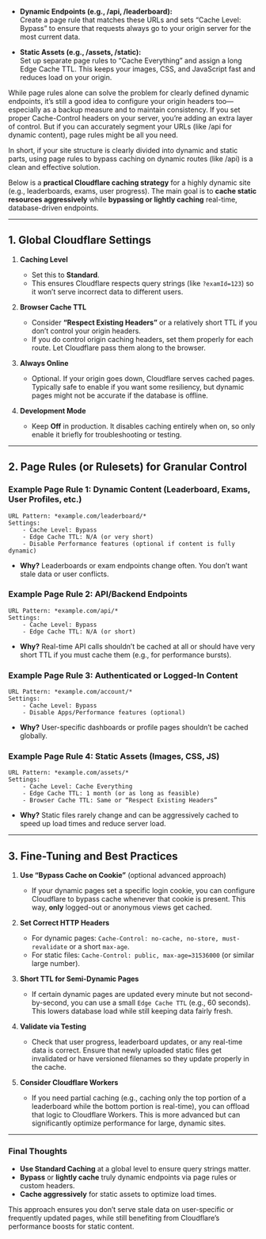 

- **Dynamic Endpoints (e.g., /api, /leaderboard):**  
  Create a page rule that matches these URLs and sets “Cache Level: Bypass” to ensure that requests always go to your origin server for the most current data.

- **Static Assets (e.g., /assets, /static):**  
  Set up separate page rules to “Cache Everything” and assign a long Edge Cache TTL. This keeps your images, CSS, and JavaScript fast and reduces load on your origin.

While page rules alone can solve the problem for clearly defined dynamic endpoints, it’s still a good idea to configure your origin headers too—especially as a backup measure and to maintain consistency. If you set proper Cache-Control headers on your server, you’re adding an extra layer of control. But if you can accurately segment your URLs (like /api for dynamic content), page rules might be all you need.

In short, if your site structure is clearly divided into dynamic and static parts, using page rules to bypass caching on dynamic routes (like /api) is a clean and effective solution.



Below is a **practical Cloudflare caching strategy** for a highly dynamic site (e.g., leaderboards, exams, user progress). The main goal is to **cache static resources aggressively** while **bypassing or lightly caching** real-time, database-driven endpoints.

---

## 1. Global Cloudflare Settings

1. **Caching Level**  
   - Set this to **Standard**.  
   - This ensures Cloudflare respects query strings (like `?examId=123`) so it won’t serve incorrect data to different users.

2. **Browser Cache TTL**  
   - Consider **“Respect Existing Headers”** or a relatively short TTL if you don’t control your origin headers.  
   - If you do control origin caching headers, set them properly for each route. Let Cloudflare pass them along to the browser.

3. **Always Online**  
   - Optional. If your origin goes down, Cloudflare serves cached pages. Typically safe to enable if you want some resiliency, but dynamic pages might not be accurate if the database is offline.

4. **Development Mode**  
   - Keep **Off** in production. It disables caching entirely when on, so only enable it briefly for troubleshooting or testing.

---

## 2. Page Rules (or Rulesets) for Granular Control

### Example Page Rule 1: Dynamic Content (Leaderboard, Exams, User Profiles, etc.)
```
URL Pattern: *example.com/leaderboard/*
Settings:
    - Cache Level: Bypass
    - Edge Cache TTL: N/A (or very short)
    - Disable Performance features (optional if content is fully dynamic)
```
- **Why?** Leaderboards or exam endpoints change often. You don’t want stale data or user conflicts.

### Example Page Rule 2: API/Backend Endpoints
```
URL Pattern: *example.com/api/*
Settings:
    - Cache Level: Bypass
    - Edge Cache TTL: N/A (or short)
```
- **Why?** Real-time API calls shouldn’t be cached at all or should have very short TTL if you must cache them (e.g., for performance bursts).

### Example Page Rule 3: Authenticated or Logged-In Content
```
URL Pattern: *example.com/account/*
Settings:
    - Cache Level: Bypass
    - Disable Apps/Performance features (optional)
```
- **Why?** User-specific dashboards or profile pages shouldn’t be cached globally.

### Example Page Rule 4: Static Assets (Images, CSS, JS)
```
URL Pattern: *example.com/assets/*
Settings:
    - Cache Level: Cache Everything
    - Edge Cache TTL: 1 month (or as long as feasible)
    - Browser Cache TTL: Same or “Respect Existing Headers”
```
- **Why?** Static files rarely change and can be aggressively cached to speed up load times and reduce server load.

---

## 3. Fine-Tuning and Best Practices

1. **Use “Bypass Cache on Cookie”** (optional advanced approach)  
   - If your dynamic pages set a specific login cookie, you can configure Cloudflare to bypass cache whenever that cookie is present. This way, **only** logged-out or anonymous views get cached.

2. **Set Correct HTTP Headers**  
   - For dynamic pages: `Cache-Control: no-cache, no-store, must-revalidate` or a short `max-age`.  
   - For static files: `Cache-Control: public, max-age=31536000` (or similar large number).

3. **Short TTL for Semi-Dynamic Pages**  
   - If certain dynamic pages are updated every minute but not second-by-second, you can use a small `Edge Cache TTL` (e.g., 60 seconds). This lowers database load while still keeping data fairly fresh.

4. **Validate via Testing**  
   - Check that user progress, leaderboard updates, or any real-time data is correct. Ensure that newly uploaded static files get invalidated or have versioned filenames so they update properly in the cache.

5. **Consider Cloudflare Workers**  
   - If you need partial caching (e.g., caching only the top portion of a leaderboard while the bottom portion is real-time), you can offload that logic to Cloudflare Workers. This is more advanced but can significantly optimize performance for large, dynamic sites.

---

### Final Thoughts

- **Use Standard Caching** at a global level to ensure query strings matter.  
- **Bypass** or **lightly cache** truly dynamic endpoints via page rules or custom headers.  
- **Cache aggressively** for static assets to optimize load times.

This approach ensures you don’t serve stale data on user-specific or frequently updated pages, while still benefiting from Cloudflare’s performance boosts for static content.
